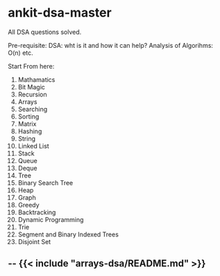 # ankit-dsa-master
All DSA questions solved.

Pre-requisite:
DSA: wht is it and how it can help?
Analysis of Algorihms: O(n) etc.

Start From here:

1. Mathamatics
2. Bit Magic
3. Recursion
4. Arrays
5. Searching
6. Sorting
7. Matrix
8. Hashing
9. String
10. Linked List
11. Stack
12. Queue
13. Deque
14. Tree
15. Binary Search Tree
16. Heap
17. Graph
18. Greedy
19. Backtracking
20. Dynamic Programming
21. Trie
22. Segment and Binary Indexed  Trees
23. Disjoint Set


--
{{< include "arrays-dsa/README.md" >}}
----
